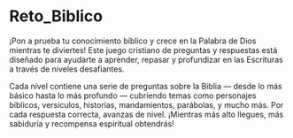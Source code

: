# Reto_Biblico
¡Pon a prueba tu conocimiento bíblico y crece en la Palabra de Dios mientras te diviertes!
Este juego cristiano de preguntas y respuestas está diseñado para ayudarte a aprender, repasar y profundizar en las Escrituras a través de niveles desafiantes.

Cada nivel contiene una serie de preguntas sobre la Biblia — desde lo más básico hasta lo más profundo — cubriendo temas como personajes bíblicos, versículos, historias, mandamientos, parábolas, y mucho más.
Por cada respuesta correcta, avanzas de nivel. ¡Mientras más alto llegues, más sabiduría y recompensa espiritual obtendrás!


